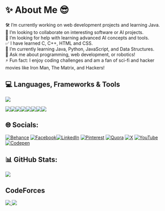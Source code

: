 # ✨ About Me 😎
🛠️ I’m currently working on web development projects and learning Java.<br>🤝 I’m looking to collaborate on interesting software or AI projects.<br>🙏 I’m looking for help with learning advanced AI concepts and tools.<br>✅ I have learned C, C++, HTML and  CSS.<br>🌱 I’m currently learning Java, Python, JavaScript, and Data Structures.<br>💬 Ask me about programming, web development, or robotics!<br>⚡ Fun fact: I enjoy coding challenges and am a fan of sci-fi and hacker movies like Iron Man, The Matrix, and Hackers!

## 💻 Languages, Frameworks & Tools 
[![](https://skillicons.dev/icons?i=c,cpp,py,pycharm,java,idea,vscode,js,html,css,ps,au,pr,github,linux,windows,apple,powershell&perline=9)](https://github.com/armanhossen-dev)

[![](https://img.shields.io/badge/vercel-%23000000.svg?style=for-the-badge&logo=vercel&logoColor=white)![](https://img.shields.io/badge/Sublime%20Text-%23575757.svg?logo=sublime-text&logoColor=important)![](https://img.shields.io/badge/ChatGPT-74aa9c?logo=openai&logoColor=white)![](https://img.shields.io/badge/Google%20Gemini-886FBF?logo=googlegemini&logoColor=fff)![](https://img.shields.io/badge/Brave-FB542B?logo=Brave&logoColor=white)![](https://img.shields.io/badge/Tor-7D4698?logo=Tor-Browser&logoColor=white)![](https://img.shields.io/badge/Canva-%2300C4CC.svg?&logo=Canva&logoColor=white)![](https://img.shields.io/badge/DuckDuckGo-FF5722?logo=duckduckgo&logoColor=white)](https://github.com/armanhossen-dev)

## 🌐 Socials:
[![Behance](https://img.shields.io/badge/Behance-1769ff?logo=behance&logoColor=white)](https://behance.net/armanhossen41) [![Facebook](https://img.shields.io/badge/Facebook-%231877F2.svg?logo=Facebook&logoColor=white)](https://facebook.com/i.am.ahrn)[![LinkedIn](https://img.shields.io/badge/LinkedIn-%230077B5.svg?logo=linkedin&logoColor=white)](https://linkedin.com/in/armanhossenripon-dev) [![Pinterest](https://img.shields.io/badge/Pinterest-%23E60023.svg?logo=Pinterest&logoColor=white)](https://pinterest.com/armanhossen_dev) [![Quora](https://img.shields.io/badge/Quora-%23B92B27.svg?logo=Quora&logoColor=white)](https://quora.com/profile/Arman-Hossen-189) [![X](https://img.shields.io/badge/X-black.svg?logo=X&logoColor=white)](https://x.com/i_am_ahrn) [![YouTube](https://img.shields.io/badge/YouTube-%23FF0000.svg?logo=YouTube&logoColor=white)](https://youtube.com/@ArmanHossenOfficial) [![Codepen](https://img.shields.io/badge/Codepen-000000?style=for-the-badge&logo=codepen&logoColor=white)](https://codepen.io/Arman-Hossen-Ripon) 

## 📊 GitHub Stats:
![](https://github-readme-stats.vercel.app/api/top-langs/?username=armanhossen-dev&theme=dark&hide_border=false&include_all_commits=true&count_private=true&layout=compact)

## CodeForces 

<a href="https://github.com/ArmanHossenRipon/cf-stats">
<img src="https://raw.githubusercontent.com/ArmanHossenRipon/cf-stats/main/output/light_card.svg#gh-dark-mode-only" />
<img src="https://raw.githubusercontent.com/ArmanHossenRipon/cf-stats/main/output/light_card.svg" />
</a>
